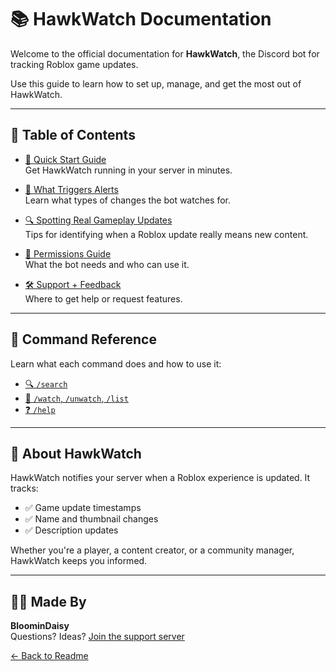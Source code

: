 # 📚 HawkWatch Documentation

Welcome to the official documentation for **HawkWatch**, the Discord bot for tracking Roblox game updates.

Use this guide to learn how to set up, manage, and get the most out of HawkWatch.

---

## 📖 Table of Contents

- [🚀 Quick Start Guide](quick_start.md)  
  Get HawkWatch running in your server in minutes.

- [📢 What Triggers Alerts](triggers.md)  
  Learn what types of changes the bot watches for.

- [🔍 Spotting Real Gameplay Updates](spotting_real_updates.md)  
  Tips for identifying when a Roblox update really means new content.

- [🔐 Permissions Guide](permissions.md)  
  What the bot needs and who can use it.

- [🛠️ Support + Feedback](support.md)  
  Where to get help or request features.

---

## 🧾 Command Reference

Learn what each command does and how to use it:

- [🔍 `/search`](commands/search.md)
- [📡 `/watch`, `/unwatch`, `/list`](commands/tracking.md)
- [❓ `/help`](commands/help.md)

---

## 🦅 About HawkWatch

HawkWatch notifies your server when a Roblox experience is updated. It tracks:

- ✅ Game update timestamps  
- ✅ Name and thumbnail changes  
- ✅ Description updates  

Whether you're a player, a content creator, or a community manager, HawkWatch keeps you informed.

---

## 👩‍💻 Made By

**BloominDaisy**  
Questions? Ideas? [Join the support server](https://discord.gg/fxhXWgxcHV)


[← Back to Readme](README.md)

